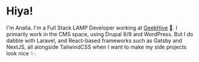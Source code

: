 # Hiya!

I'm Analia. I'm a Full Stack LAMP Developer working at [GeekHive](https://geekhive.com) :bee:. 
I primarily work in the CMS space, using Drupal 8/9 and WordPress. But I do dabble with Laravel, and 
React-based frameworks such as Gatsby and NextJS, all alongside TailwindCSS when I want to make
my side projects look nice :sparkles:.
